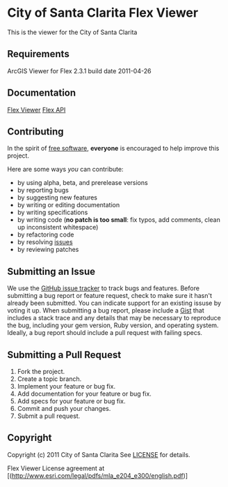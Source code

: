 City of Santa Clarita Flex Viewer
=======

This is the viewer for the City of Santa Clarita

Requirements
------------
ArcGIS Viewer for Flex 2.3.1
build date 2011-04-26

Documentation
-------------
[Flex Viewer](http://help.arcgis.com/en/webapps/flexviewer/index.html)
[Flex API](http://help.arcgis.com/en/webapi/flex/index.html)

Contributing
------------
In the spirit of [free software](http://www.fsf.org/licensing/essays/free-sw.html), **everyone** is encouraged to help improve this project.

Here are some ways *you* can contribute:

* by using alpha, beta, and prerelease versions
* by reporting bugs
* by suggesting new features
* by writing or editing documentation
* by writing specifications
* by writing code (**no patch is too small**: fix typos, add comments, clean up inconsistent whitespace)
* by refactoring code
* by resolving [issues](http://github.com/santaclarita/SCFlexViewer/issues)
* by reviewing patches

Submitting an Issue
-------------------
We use the [GitHub issue tracker](http://github.com/santaclarita/SCFlexViewer/issues) to track bugs and
features. Before submitting a bug report or feature request, check to make sure it hasn't already
been submitted. You can indicate support for an existing issuse by voting it up. When submitting a
bug report, please include a [Gist](http://gist.github.com/) that includes a stack trace and any
details that may be necessary to reproduce the bug, including your gem version, Ruby version, and
operating system. Ideally, a bug report should include a pull request with failing specs.

Submitting a Pull Request
-------------------------
1. Fork the project.
2. Create a topic branch.
3. Implement your feature or bug fix.
4. Add documentation for your feature or bug fix.
5. Add specs for your feature or bug fix.
6. Commit and push your changes.
7. Submit a pull request. 

Copyright
---------
Copyright (c) 2011 City of Santa Clarita
See [LICENSE](https://github.com/santaclarita/SCFlexViewer/blob/master/LICENSE.mkd) for details.

Flex Viewer License agreement at [(http://www.esri.com/legal/pdfs/mla_e204_e300/english.pdf)]
